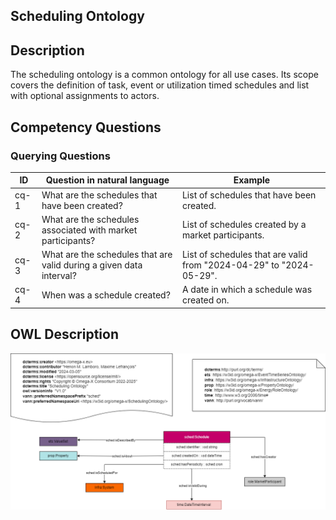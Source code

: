 ## Scheduling Ontology 

## Description
The scheduling ontology is a common ontology for all use cases. Its scope covers the definition of task, event or utilization timed schedules and list with optional assignments to actors. 


## Competency Questions
### Querying Questions
| ID | Question in natural language | Example
|---|---|---|
| cq-1 |What are the schedules that have been created?| List of schedules that have been created. |
| cq-2 |What are the schedules associated with market participants? | List of schedules created by a market participants. |
| cq-3 |What are the schedules that are valid during a given data interval? | List of schedules that are valid from "2024-04-29" to "2024-05-29".   |
| cq-4 |When was a schedule created?| A date in which a schedule was created on.|
## OWL Description

![alt text](SchedulingOntology.png)
